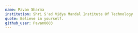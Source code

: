 ```yaml
---
name: Pavan Sharma
institution: Shri S'ad Vidya Mandal Institute Of Technology
quote: Believe in yourself.
github_user: Pavan0603
---
```

